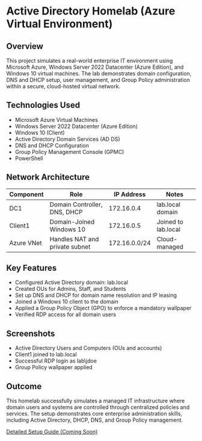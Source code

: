 # Active Directory Homelab (Azure Virtual Environment)

## Overview
This project simulates a real-world enterprise IT environment using Microsoft Azure, Windows Server 2022 Datacenter (Azure Edition), and Windows 10 virtual machines. The lab demonstrates domain configuration, DNS and DHCP setup, user management, and Group Policy administration within a secure, cloud-hosted virtual network.

## Technologies Used
- Microsoft Azure Virtual Machines  
- Windows Server 2022 Datacenter (Azure Edition)  
- Windows 10 (Client)  
- Active Directory Domain Services (AD DS)  
- DNS and DHCP Configuration  
- Group Policy Management Console (GPMC)  
- PowerShell  

## Network Architecture
| Component | Role | IP Address | Notes |
|------------|------|-------------|--------|
| DC1 | Domain Controller, DNS, DHCP | 172.16.0.4 | lab.local domain |
| Client1 | Domain-Joined Windows 10 | 172.16.0.5 | Joined to lab.local |
| Azure VNet | Handles NAT and private subnet | 172.16.0.0/24 | Cloud-managed |

## Key Features
- Configured Active Directory domain: lab.local  
- Created OUs for Admins, Staff, and Students  
- Set up DNS and DHCP for domain name resolution and IP leasing  
- Joined a Windows 10 client to the domain  
- Applied a Group Policy Object (GPO) to enforce a mandatory wallpaper  
- Verified RDP access for all domain users  

## Screenshots

- Active Directory Users and Computers (OUs and accounts)  
- Client1 joined to lab.local  
- Successful RDP login as lab\jdoe  
- Group Policy wallpaper applied  

## Outcome
This homelab successfully simulates a managed IT infrastructure where domain users and systems are controlled through centralized policies and services. The setup demonstrates core enterprise administration skills, including Active Directory, DHCP, DNS, and Group Policy management.

[Detailed Setup Guide (Coming Soon)](./DetailedSetup.md)
